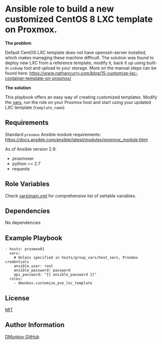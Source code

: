 Ansible role to build a new customized CentOS 8 LXC template on Proxmox.
=========

**The problem**

Default CentOS LXC template does not have openssh-server installed, which makes managing these machine difficult.
The solution was found to deploy new LXC from a reference template, modify it, back it up using built-in `vzdump` tool and upload to your storage. More on the manual steps can be found here:
https://www.nathancurry.com/blog/15-customize-lxc-container-template-on-proxmox/

**The solution**

This playbook offers an easy way of creating customized templates. Modify the [vars](vars\main.yml), run the role on your Proxmox host and start using your updated LXC template (`template_name`)

Requirements
------------

Standard `proxmox` Ansible module requirements: https://docs.ansible.com/ansible/latest/modules/proxmox_module.html

As of Ansible version 2.9:
* proxmoxer
* python >= 2.7
* requests

Role Variables
--------------

Check [vars\main.yml](vars\main.yml) for comprehensive list of settable variables.

Dependencies
------------

No dependencies

Example Playbook
----------------

    - hosts: proxmox01
      vars:
        # Unless specified in hosts/group_vars/host_vars, Proxmox credentials
        ansible_user: root
        ansible_password: password
        api_password: "{{ ansible_password }}"
      roles:
        - dmunkov.customize_pve_lxc_template
          

License
-------

[MIT](LICENSE)

Author Information
------------------

[DMunkov GitHub](https://github.com/DMunkov)
